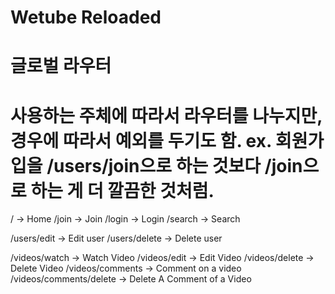 # Wetube Reloaded

# 글로벌 라우터
# 사용하는 주체에 따라서 라우터를 나누지만, 경우에 따라서 예외를 두기도 함. ex. 회원가입을 /users/join으로 하는 것보다 /join으로 하는 게 더 깔끔한 것처럼.
/ -> Home
/join -> Join
/login -> Login
/search -> Search

/users/edit -> Edit user
/users/delete -> Delete user

/videos/watch -> Watch Video
/videos/edit -> Edit Video
/videos/delete -> Delete Video
/videos/comments -> Comment on a video
/videos/comments/delete -> Delete A Comment of a Video